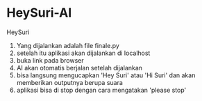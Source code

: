 # HeySuri-AI
HeySuri

1. Yang dijalankan adalah file finale.py
2. setelah itu aplikasi akan dijalankan di localhost
3. buka link pada browser
4. AI akan otomatis berjalan setelah dijalankan
5. bisa langsung mengucapkan 'Hey Suri' atau 'Hi Suri' dan akan memberikan outputnya berupa suara
6. aplikasi bisa di stop dengan cara mengatakan 'please stop'
